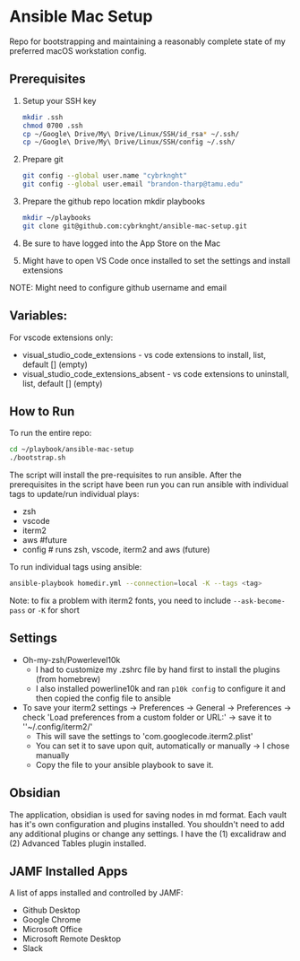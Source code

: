 # Ansible Mac Setup

Repo for bootstrapping and maintaining a reasonably complete state of my preferred macOS workstation config.

## Prerequisites

1. Setup your SSH key

    ```bash
    mkdir .ssh
    chmod 0700 .ssh
    cp ~/Google\ Drive/My\ Drive/Linux/SSH/id_rsa* ~/.ssh/
    cp ~/Google\ Drive/My\ Drive/Linux/SSH/config ~/.ssh/
    ```

2. Prepare git

    ```bash
    git config --global user.name "cybrknght"
    git config --global user.email "brandon-tharp@tamu.edu"
    ```

3. Prepare the github repo location mkdir playbooks

    ```bash
    mkdir ~/playbooks
    git clone git@github.com:cybrknght/ansible-mac-setup.git
    ```

4. Be sure to have logged into the App Store on the Mac
5. Might have to open VS Code once installed to set the settings and install extensions

NOTE: Might need to configure github username and email

## Variables:

For vscode extensions only:

* visual_studio_code_extensions - vs code extensions to install, list, default [] (empty)
* visual_studio_code_extensions_absent - vs code extensions to uninstall, list, default [] (empty)

## How to Run

To run the entire repo:

```bash
cd ~/playbook/ansible-mac-setup
./bootstrap.sh
```

The script will install the pre-requisites to run ansible.  After the prerequisites in the script have been run you can run ansible with individual tags to update/run individual plays:

* zsh
* vscode
* iterm2
* aws #future
* config # runs zsh, vscode, iterm2 and aws (future)

To run individual tags using ansible:

```bash
ansible-playbook homedir.yml --connection=local -K --tags <tag>
```

Note: to fix a problem with iterm2 fonts, you need to include `--ask-become-pass` or `-K` for short

## Settings

* Oh-my-zsh/Powerlevel10k
  * I had to customize my .zshrc file by hand first to install the plugins (from homebrew)
  * I also installed powerline10k and ran `p10k config` to configure it and then copied the config file to ansible
* To save your iterm2 settings -> Preferences -> General -> Preferences -> check 'Load preferences from a custom folder or URL:' -> save it to ''~/.config/iterm2/'
  * This will save the settings to 'com.googlecode.iterm2.plist'
  * You can set it to save upon quit, automatically or manually -> I chose manually
  * Copy the file to your ansible playbook to save it.

## Obsidian

The application, obsidian is used for saving nodes in md format.  Each vault has it's own configuration and plugins installed.  You shouldn't need to add any additional plugins or change any settings.  I have the (1) excalidraw and (2) Advanced Tables plugin installed.

## JAMF Installed Apps

A list of apps installed and controlled by JAMF:

* Github Desktop
* Google Chrome
* Microsoft Office
* Microsoft Remote Desktop
* Slack